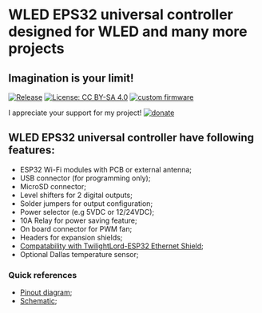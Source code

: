 # WLED EPS32 universal controller designed for WLED and many more projects

## Imagination is your limit!

[![Release](https://img.shields.io/github/v/release/srg74/WLED-ESP32-universal-controller?style=flat-square)](https://img.shields.io/github/v/release/srg74/WLED-ESP32-universal-controller)
[![License: CC BY-SA 4.0](https://img.shields.io/badge/License-CC%20BY--SA%204.0-blue?style=flat-square)](https://creativecommons.org/licenses/by-sa/4.0/)
[![custom firmware](https://img.shields.io/static/v1?label=Custom&message=firmware&color=blue&style=flat-square)](https://github.com/srg74/WLED-ESP32-universal-controller/tree/master/resources/Firmware)

I appreciate your support for my project! [![donate](https://www.paypalobjects.com/en_US/i/btn/btn_donateCC_LG.gif)](https://www.paypal.com/donate/?hosted_button_id=VU7L89Z2RR7S4)
## WLED EPS32 universal controller have following features:

- ESP32 Wi-Fi modules with PCB or external antenna;
- USB connector (for programming only);
- MicroSD connector;
- Level shifters for 2 digital outputs;
- Solder jumpers for output configuration;
- Power selector (e.g 5VDC or 12/24VDC);
- 10A Relay for power saving feature;
- On board connector for PWM fan;
- Headers for expansion shields;
- [Compatability with TwilightLord-ESP32 Ethernet Shield](https://www.tindie.com/products/twilightlord/twilightlord-esp32-ethernet-shield/);
- Optional Dallas temperature sensor;

### Quick references
- [Pinout diagram](https://github.com/srg74/WLED-ESP32-universal-controller/Resources/images);
- [Schematic](https://github.com/srg74/WLED-ESP32-universal-controller/Resources/images);
